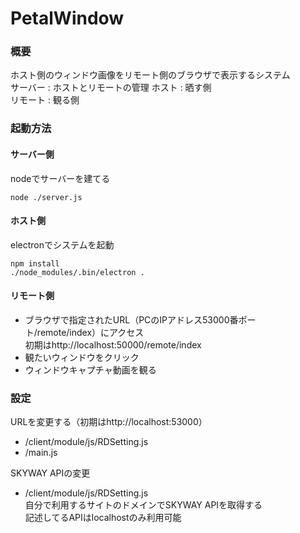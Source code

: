 # PetalWindow  
### 概要  
ホスト側のウィンドウ画像をリモート側のブラウザで表示するシステム  
サーバー : ホストとリモートの管理
ホスト : 晒す側  
リモート : 観る側  

### 起動方法 
#### サーバー側
nodeでサーバーを建てる
```
node ./server.js
``` 
#### ホスト側
electronでシステムを起動
```  
npm install
./node_modules/.bin/electron .
```  
#### リモート側  
- ブラウザで指定されたURL（PCのIPアドレス53000番ポート/remote/index）にアクセス  
初期はhttp://localhost:50000/remote/index
- 観たいウィンドウをクリック
- ウィンドウキャプチャ動画を観る

### 設定  
URLを変更する（初期はhttp://localhost:53000）  
- /client/module/js/RDSetting.js  
- /main.js

SKYWAY APIの変更  
- /client/module/js/RDSetting.js  
自分で利用するサイトのドメインでSKYWAY APIを取得する  
記述してるAPIはlocalhostのみ利用可能  
